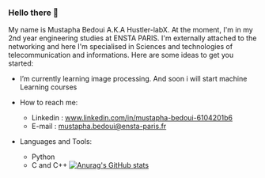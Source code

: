 ### Hello there 👋

My name is Mustapha Bedoui A.K.A Hustler-labX. At the moment, I'm in my 2nd year engineering studies at ENSTA PARIS. I'm externally attached to the networking and here I'm specialised in Sciences and technologies of telecommunication and informations.
Here are some ideas to get you started:

-  I’m currently learning image processing. And soon i will start machine Learning courses

- How to reach me:
    * Linkedin :  www.linkedin.com/in/mustapha-bedoui-6104201b6
    * E-mail : mustapha.bedoui@ensta-paris.fr
- Languages and Tools: 
    * Python
    * C and C++
 [![Anurag's GitHub stats](https://github-readme-stats.vercel.app/api?username=Hustler-labX)](https://github.com/anuraghazra/github-readme-stats)

